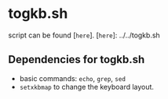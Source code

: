 # togkb.sh

script can be found [`here`].
[`here`]: ../../togkb.sh


## Dependencies for togkb.sh
- basic commands: `echo`, `grep`, `sed`
- `setxkbmap` to change the keyboard layout.
